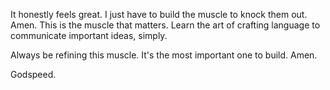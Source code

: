 It honestly feels great. I just have to build the muscle to knock them out. Amen.
This is the muscle that matters.
Learn the art of crafting language to communicate important ideas, simply.

Always be refining this muscle. It's the most important one to build. Amen.

Godspeed.